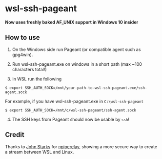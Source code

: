 # wsl-ssh-pageant

**Now uses freshly baked AF_UNIX support in Windows 10 insider**

## How to use

1. On the Windows side run Pageant (or compatible agent such as gpg4win).

2. Run wsl-ssh-pageant.exe on windows in a short path (max ~100 characters total!)

3. In WSL run the following

```
$ export SSH_AUTH_SOCK=/mnt/your-path-to-wsl-ssh-pageant.exe/ssh-agent.sock
```
For example, if you have wsl-ssh-pageant.exe in `C:\wsl-ssh-pageant`
```
$ export SSH_AUTH_SOCK=/mnt/c/wsl-ssh-pageant/ssh-agent.sock
```

4. The SSH keys from Pageant should now be usable by `ssh`!

## Credit

Thanks to [John Starks](https://github.com/jstarks/) for [npiperelay](https://github.com/jstarks/npiperelay/), showing a more secure way to create a stream between WSL and Linux.
